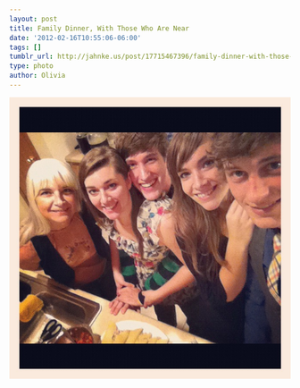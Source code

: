 ```yaml
---
layout: post
title: Family Dinner, With Those Who Are Near
date: '2012-02-16T10:55:06-06:00'
tags: []
tumblr_url: http://jahnke.us/post/17715467396/family-dinner-with-those-who-are-near
type: photo
author: Olivia
---
```


![](/media/tumblr_lzhwbuLn4o1qga9s2o1_1280.png)
